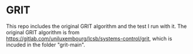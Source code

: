 # GRIT
This repo includes the original GRIT algorithm and the test I run with it.
The original GRIT algorithm is from https://gitlab.com/uniluxembourg/lcsb/systems-control/grit, which is incuded in the folder "grit-main".







